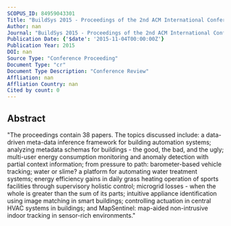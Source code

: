 ```yaml
---
SCOPUS_ID: 84959043301
Title: "BuildSys 2015 - Proceedings of the 2nd ACM International Conference on Embedded Systems for Energy-Efficient Built"
Author: nan
Journal: "BuildSys 2015 - Proceedings of the 2nd ACM International Conference on Embedded Systems for Energy-Efficient Built"
Publication Date: {'$date': '2015-11-04T00:00:00Z'}
Publication Year: 2015
DOI: nan
Source Type: "Conference Proceeding"
Document Type: "cr"
Document Type Description: "Conference Review"
Affliation: nan
Affliation Country: nan
Cited by count: 0
---
```


## Abstract
"The proceedings contain 38 papers. The topics discussed include: a data-driven meta-data inference framework for building automation systems; analyzing metadata schemas for buildings - the good, the bad, and the ugly; multi-user energy consumption monitoring and anomaly detection with partial context information; from pressure to path: barometer-based vehicle tracking; water or slime? a platform for automating water treatment systems; energy efficiency gains in daily grass heating operation of sports facilities through supervisory holistic control; microgrid losses - when the whole is greater than the sum of its parts; intuitive appliance identification using image matching in smart buildings; controlling actuation in central HVAC systems in buildings; and MapSentinel: map-aided non-intrusive indoor tracking in sensor-rich environments."

